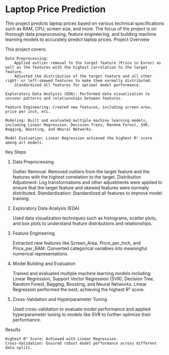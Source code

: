 # Laptop Price Prediction

This project predicts laptop prices based on various technical specifications such as RAM, CPU, screen size, and more. The focus of the project is on thorough data preprocessing, feature engineering, and building machine learning models to accurately predict laptop prices.
Project Overview

This project covers:

    Data Preprocessing:
        Applied outlier removal to the target feature (Price in Euros) as well as the features with the highest correlation to the target feature.
        Adjusted the distribution of the target feature and all other right- or left-skewed features to make them normally distributed.
        Standardized all features for optimal model performance.

    Exploratory Data Analysis (EDA): Performed data visualization to uncover patterns and relationships between features.

    Feature Engineering: Created new features, including screen area, price per inch, etc.

    Modeling: Built and evaluated multiple machine learning models, including Linear Regression, Decision Trees, Random Forest, SVR, Bagging, Boosting, and Neural Networks.

    Model Evaluation: Linear Regression achieved the highest R² score among all models.

Key Steps
1. Data Preprocessing

    Outlier Removal: Removed outliers from the target feature and the features with the highest correlation to the target.
    Distribution Adjustment: Log transformations and other adjustments were applied to ensure that the target feature and skewed features were normally distributed.
    Standardization: Standardized all features to improve model training.

2. Exploratory Data Analysis (EDA)

    Used data visualization techniques such as histograms, scatter plots, and box plots to understand feature distributions and relationships.

3. Feature Engineering

    Extracted new features like Screen_Area, Price_per_Inch, and Price_per_RAM.
    Converted categorical variables into meaningful numerical representations.

4. Model Building and Evaluation

    Trained and evaluated multiple machine learning models including Linear Regression, Support Vector Regression (SVR), Decision Tree, Random Forest, Bagging, Boosting, and Neural Networks.
    Linear Regression performed the best, achieving the highest R² score.

5. Cross-Validation and Hyperparameter Tuning

    Used cross-validation to evaluate model performance and applied hyperparameter tuning to models like SVR to further optimize their performance.

Results

    Highest R² Score: Achieved with Linear Regression.
    Cross-Validation: Ensured robust model performance across different data splits.
